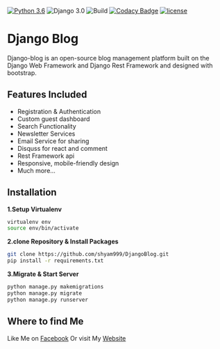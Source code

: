[![Python 3.6](https://img.shields.io/badge/python-3.6-yellow.svg)](https://www.python.org/downloads/release/python-360/)
![Django 3.0](https://img.shields.io/badge/Django-3.0-green.svg)
![Build](https://github.com/shyam999/Django-blog/workflows/Build/badge.svg?branch=master)
[![Codacy Badge](https://api.codacy.com/project/badge/Grade/81d44860b4074b8c952303d2b999cb05)](https://app.codacy.com/manual/shyam.acharjya.1/Django-blog_2?utm_source=github.com&utm_medium=referral&utm_content=shyam999/Django-blog&utm_campaign=Badge_Grade_Dashboard)
[![license](https://img.shields.io/github/license/DAVFoundation/captain-n3m0.svg?style=flat-square)](https://github.com/shyam999/django-blog/blob/master/LICENSE)
# Django Blog
Django-blog is an open-source blog management platform built on the Django Web Framework and
Django Rest Framework and designed with bootstrap.
## Features Included
- Registration & Authentication
- Custom guest dashboard
- Search Functionality
- Newsletter Services
- Email Service for sharing
- Disquss for react and comment
- Rest Framework api
- Responsive, mobile-friendly design
- Much more...

## Installation
**1.Setup Virtualenv**
```sh
virtualenv env
source env/bin/activate
```
**2.clone Repository & Install Packages**
```sh
git clone https://github.com/shyam999/DjangoBlog.git
pip install -r requirements.txt
```
**3.Migrate & Start Server**
```sh
python manage.py makemigrations
python manage.py migrate
python manage.py runserver
```

## Where to find Me
Like Me on [Facebook](https://www.facebook.com/shyam333445/)
Or visit My [Website](https://shyam999.github.io)
